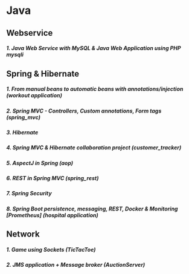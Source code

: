 # Java

## Webservice

##### 1. Java Web Service with MySQL & Java Web Application using PHP mysqli
 
## Spring & Hibernate 

##### 1. From manual beans to automatic beans with annotations/injection (workout application)

##### 2. Spring MVC - Controllers, Custom annotations, Form tags (spring_mvc)

##### 3. Hibernate

##### 4. Spring MVC & Hibernate collaboration project (customer_tracker)

##### 5. AspectJ in Spring (aop)

##### 6. REST in Spring MVC (spring_rest)

##### 7. Spring Security
 
##### 8. Spring Boot persistence, messaging, REST, Docker & Monitoring [Prometheus] (hospital application)

## Network

##### 1. Game using Sockets (TicTacToe)

##### 2. JMS application + Message broker (AuctionServer)
